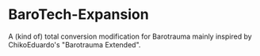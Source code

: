 # BaroTech-Expansion
A (kind of) total conversion modification for Barotrauma mainly inspired by ChikoEduardo's "Barotrauma Extended".
